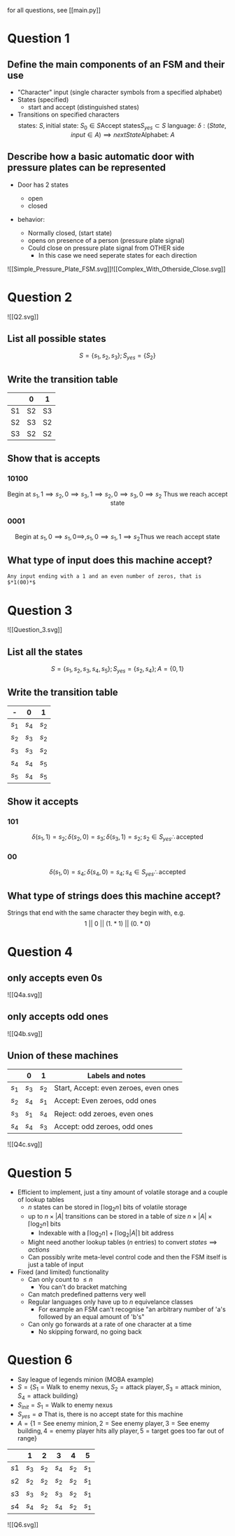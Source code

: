for all questions, see [[main.py]]
# Question 1
## Define the main components of an FSM and their use

- "Character" input (single character symbols from a specified alphabet)
- States (specified)
    - start and accept (distinguished states)
- Transitions on specified characters
$$ \text{states: } S, \text{initial state: } S_0 \in S \text{Accept states} S_{yes} \subset S \text{ language: } \delta:(State, input \in A) \implies nextState \text{Alphabet: } A$$

## Describe how a basic automatic door with pressure plates can be represented

- Door has 2 states
    - open
    - closed

- behavior:
    - Normally closed, (start state)
    - opens on presence of a person (pressure plate signal)
    - Could close on pressure plate signal from OTHER side
	    - In this case we need seperate states for each direction

![[Simple_Pressure_Plate_FSM.svg]]![[Complex_With_Otherside_Close.svg]]

# Question 2
![[Q2.svg]]
## List all possible states
$$S = \{s_1, s_2, s_3\}; S_{yes} = \{S_2\}$$
## Write the transition table
|     | 0   | 1   |
| --- | --- | --- |
| S1  | S2  | S3  |
| S2  | S3  | S2  |
| S3  | S2  | S2  |

## Show that is accepts 
### 10100
$$\text{Begin at }s_1, 1 \implies s_2, 0 \implies s_3, 1 \implies s_2, 0 \implies s_3, 0 \implies s_2 \text{ Thus we reach accept state}$$
### 0001
$$\text{Begin at } s_1, 0 \implies s_1, 0 \implies, s_1, 0 \implies s_1, 1 \implies s_2 \text{Thus we reach accept state}$$

## What type of input does this machine accept?
	Any input ending with a 1 and an even number of zeros, that is $*1(00)*$

# Question 3
![[Question_3.svg]]
## List all the states
$$S = \{s_1, s_2, s_3, s_4, s_5\}; S_{yes} = \{s_2, s_4\}; A = \{0, 1\}$$
## Write the transition table
| -     | 0     | 1     |
| ----- | ----- | ----- |
| $s_1$ | $s_4$ | $s_2$ |
| $s_2$ | $s_3$ | $s_2$ |
| $s_3$ | $s_3$ | $s_2$ |
| $s_4$ | $s_4$ | $s_5$ |
| $s_5$ | $s_4$ | $s_5$      |

## Show it accepts
### 101
$$\delta(s_1, 1) = s_2; \delta(s_2, 0) = s_3; \delta(s_3, 1) = s_2; s_2 \in S_{yes} \therefore \text{accepted}$$
### 00
$$\delta(s_1, 0) = s_4; \delta(s_4, 0) = s_4; s_4 \in S_{yes} \therefore \text{accepted}$$

## What type of strings does this machine accept?
Strings that end with the same character they begin with, e.g.
$$1 \ || \ 0 \ || \ (1.*1) \ || \ (0 .*0)$$ 
# Question 4
## only accepts even 0s
![[Q4a.svg]]
## only accepts odd ones
![[Q4b.svg]]
## Union of these machines
|       | 0     | 1     | Labels and notes                      |
| ----- | ----- | ----- | ------------------------------------- |
| $s_1$ | $s_3$ | $s_2$ | Start, Accept: even zeroes, even ones |
| $s_2$ | $s_4$ | $s_1$ | Accept: Even zeroes, odd ones         |
| $s_3$ | $s_1$ | $s_4$ | Reject: odd zeroes, even ones         |
| $s_4$ | $s_4$ | $s_3$ | Accept: odd zeroes, odd ones          |

![[Q4c.svg]]
# Question 5
- Efficient to implement, just a tiny amount of volatile storage and a couple of lookup tables
	- $n$ states can be stored in $\lceil{\log_2} n \rceil$ bits of volatile storage
	- up to $n\times |A|$ transitions can be stored in a table of size $n \times |A| \times \lceil \log_2 n \rceil$ bits
		- Indexable with a $\lceil \log_2 n\rceil + \lceil \log_2 |A| \rceil$ bit address
	- Might need another lookup tables ($n$ entries) to convert $states \implies actions$
	- Can possibly write meta-level control code and then the FSM itself is just a table of input
- Fixed (and limited) functionality
	- Can only count to $\le n$ 
		- You can't do bracket matching
	- Can match predefined patterns very well
	- Regular languages only have up to $n$ equivelance classes
		- For example an FSM can't recognise "an arbitrary number of 'a's followed by an equal amount of 'b's"
	- Can only go forwards at a rate of one character at a time
		- No skipping forward, no going back

# Question 6
- Say league of legends minion (MOBA example)
- $S = \{S_1 =\text{Walk to enemy nexus}, S_2 = \text{attack player}, S_3 = \text{attack minion}, S_4 = \text{attack building}\}$
- $S_{init} =S_1 =  \text{Walk to enemy nexus}$
- $S_{yes} = \emptyset \text{ That is, there is no accept state for this machine}$
- $A = \{ 1 = \text{See enemy minion}, 2 = \text{See enemy player}, 3 = \text{See enemy building}, 4 = \text{enemy player hits ally player}, 5 = \text{target goes too far out of range}\}$

|      | 1     | 2     | 3     | 4     | 5     |
| ---- | ----- | ----- | ----- | ----- | ----- |
| $s1$ | $s_3$ | $s_2$ | $s_4$ | $s_2$ | $s_1$ |
| $s2$ | $s_2$ | $s_2$ | $s_2$ | $s_2$ | $s_1$ |
| $s3$ | $s_3$ | $s_2$ | $s_3$ | $s_2$ | $s_1$ |
| $s4$ | $s_4$ | $s_2$ | $s_4$ | $s_2$ | $s_1$ |

![[Q6.svg]]


